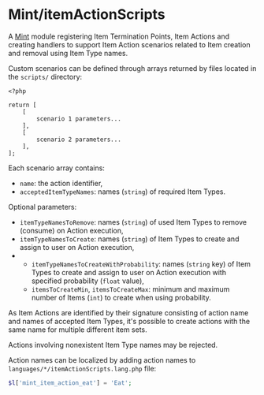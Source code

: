 # Mint/itemActionScripts

A [Mint](https://github.com/kawaiiforums/mybb-mint) module registering Item Termination Points, Item Actions and creating handlers to support Item Action scenarios related to Item creation and removal using Item Type names.

Custom scenarios can be defined through arrays returned by files located in the  `scripts/` directory:
```
<?php

return [
    [
        scenario 1 parameters...
    ],
    [
        scenario 2 parameters...
    ],
];
```

Each scenario array contains:
- `name`: the action identifier,
- `acceptedItemTypeNames`: names (`string`) of required Item Types.

Optional parameters:
- `itemTypeNamesToRemove`: names (`string`) of used Item Types to remove (consume) on Action execution,
- `itemTypeNamesToCreate`: names (`string`) of Item Types to create and assign to user on Action execution,
- - `itemTypeNamesToCreateWithProbability`: names (`string` key) of Item Types to create and assign to user on Action execution with specified probability (`float` value),
  - `itemsToCreateMin`, `itemsToCreateMax`: minimum and maximum number of Items (`int`) to create when using probability.

As Item Actions are identified by their signature consisting of action name and names of accepted Item Types, it's possible to create actions with the same name for multiple different item sets.

Actions involving nonexistent Item Type names may be rejected.

Action names can be localized by adding action names to `languages/*/itemActionScripts.lang.php` file:
```php
$l['mint_item_action_eat'] = 'Eat';
```
